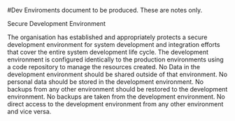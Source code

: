 #Dev Enviroments document to be produced. These are notes only.


Secure Development Environment

The organisation has established and appropriately protects a secure development environment for system development and integration efforts that cover the entire system development life cycle. 
The development environment is configured identically to the production environments using a code repository to manage the resources created.
No Data in the development environment should be shared outside of that environment.
No personal data should be stored in the development environment.
No backups from any other environment should be restored to the development environment.
No backups are taken from the development environment.
No direct access to the development environment from any other environment and vice versa.
